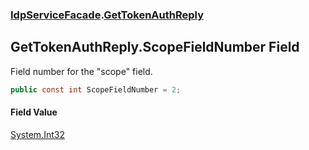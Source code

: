### [IdpServiceFacade](../index.md 'IdpServiceFacade').[GetTokenAuthReply](index.md 'IdpServiceFacade\.GetTokenAuthReply')

## GetTokenAuthReply\.ScopeFieldNumber Field

Field number for the "scope" field\.

```csharp
public const int ScopeFieldNumber = 2;
```

#### Field Value
[System\.Int32](https://learn.microsoft.com/en-us/dotnet/api/system.int32 'System\.Int32')